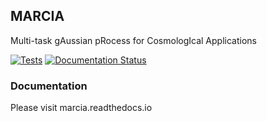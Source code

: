 ## MARCIA

Multi-task gAussian pRocess for CosmologIcal Applications

[![Tests](https://github.com/antolonappan/marcia/actions/workflows/test.yml/badge.svg)](https://github.com/antolonappan/marcia/actions/workflows/test.yml)
[![Documentation Status](https://readthedocs.org/projects/marcia/badge/?version=latest)](https://marcia.readthedocs.io/en/latest/?badge=latest)

### Documentation 

Please visit marcia.readthedocs.io